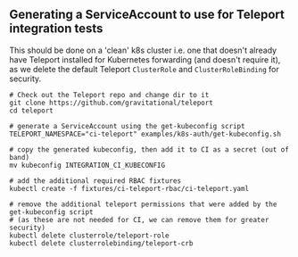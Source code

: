 ## Generating a ServiceAccount to use for Teleport integration tests

This should be done on a 'clean' k8s cluster i.e. one that doesn't already have Teleport installed for
Kubernetes forwarding (and doesn't require it), as we delete the default Teleport `ClusterRole` and
`ClusterRoleBinding` for security.

```
# Check out the Teleport repo and change dir to it
git clone https://github.com/gravitational/teleport
cd teleport

# generate a ServiceAccount using the get-kubeconfig script
TELEPORT_NAMESPACE="ci-teleport" examples/k8s-auth/get-kubeconfig.sh

# copy the generated kubeconfig, then add it to CI as a secret (out of band)
mv kubeconfig INTEGRATION_CI_KUBECONFIG

# add the additional required RBAC fixtures
kubectl create -f fixtures/ci-teleport-rbac/ci-teleport.yaml

# remove the additional teleport permissions that were added by the get-kubeconfig script
# (as these are not needed for CI, we can remove them for greater security)
kubectl delete clusterrole/teleport-role
kubectl delete clusterrolebinding/teleport-crb
```